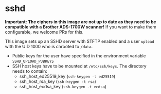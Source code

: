 # sshd

**Important: The ciphers in this image are not up to date as they need to be compatible with a Brother ADS-1700W scanner!** If you want to make them configurable, we welcome PRs for this.

This image sets up an SSHD server with STFTP enabled and a user `upload` with the UID 1000 who is chrooted to `/data`.

- Public keys for the user have specified in the environment variable `SSHD_UPLOAD_PUBKEYS`
- SSH host keys have to be mounted at `/etc/ssh/keys`. The directory needs to contain:
  - ssh_host_ed25519_key (`ssh-keygen -t ed25519`)
  - ssh_host_rsa_key (`ssh-keygen -t rsa`)
  - ssh_host_ecdsa_key (`ssh-keygen -t ecdsa`)

<!-- Remove me! This comment is used to bump the image version with the tagging changes. Remove it when you edit this file, please. -->

